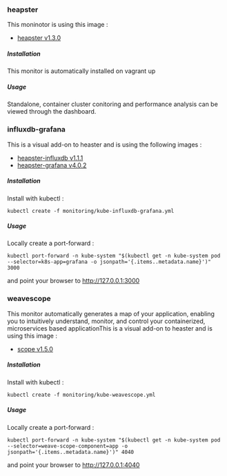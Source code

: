 ### heapster
This moninotor is using this image :
- [heapster v1.3.0](https://console.cloud.google.com/gcr/images/google-containers/GLOBAL/heapster-amd64)
##### Installation
This monitor is automatically installed on vagrant up
##### Usage
Standalone, container cluster conitoring and performance analysis can be viewed through the dashboard.
### influxdb-grafana
This is a visual add-on to heaster and is using the following images :
- [heapster-influxdb v1.1.1](https://console.cloud.google.com/gcr/images/google-containers/GLOBAL/heapster-influxdb-amd64)
- [heapster-grafana v4.0.2](https://console.cloud.google.com/gcr/images/google-containers/GLOBAL/heapster-grafana-amd64)
##### Installation
Install with kubectl :
```
kubectl create -f monitoring/kube-influxdb-grafana.yml
```
##### Usage
Locally create a port-forward :
```
kubectl port-forward -n kube-system "$(kubectl get -n kube-system pod --selector=k8s-app=grafana -o jsonpath='{.items..metadata.name}')" 3000
```
and point your browser to http://127.0.0.1:3000
### weavescope
This monitor automatically generates a map of your application, enabling you to intuitively understand, monitor, and control your containerized, microservices based applicationThis is a visual add-on to heaster and is using this image :
- [scope v1.5.0](https://hub.docker.com/r/weaveworks/scope/)
##### Installation
Install with kubectl :
```
kubectl create -f monitoring/kube-weavescope.yml
```
##### Usage
Locally create a port-forward :
```
kubectl port-forward -n kube-system "$(kubectl get -n kube-system pod --selector=weave-scope-component=app -o jsonpath='{.items..metadata.name}')" 4040
```
and point your browser to http://127.0.0.1:4040 